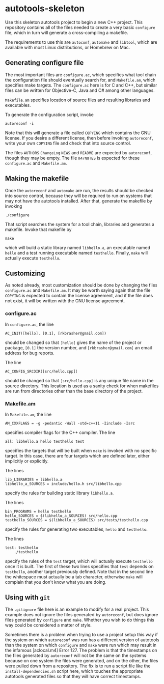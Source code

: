 autotools-skeleton
==================

Use this skeleton autotools project to begin a new C++ project. This repository contains all of the files needed to create a very basic `configure` file, which in turn will generate a cross-compiling a makefile.

The requirements to use this are `autoconf`, `automake` and `libtool`, which are available with most Linux distributions, or Homebrew on Mac.

## Generating configure file

The most important files are `configure.ac`, which specifies what tool chain the configuration file should eventually search for, and `Makefile.am`, which specifies make targets. The `configure.ac` here is for C and C++, but similar files can be written for Objective-C, Java and C# among other languages.

`Makefile.am` specifies location of source files and resulting libraries and executables.

To generate the configuration script, invoke

	autoreconf -i
	
Note that this will generate a file called `COPYING` which contains the GNU license. If you desire a different license, then before invoking `autoreconf`, write your own `COPYING` file and check that into source control.

The files `AUTHORS` `ChangeLog` `NEWS` and `README` are expected by `autoreconf`, though they may be empty. The file `m4/NOTES` is expected for these `configure.ac` and `Makefile.am`.

## Making the makefile

Once the `autoreconf` and `automake` are run, the results should be checked into source control, because they will be required to run on systems that may not have the autotools installed. After that, generate the makefile by invoking

	./configure
	
That script searches the system for a tool chain, libraries and generates a makefile. Invoke that makefile by

	make
	
which will build a static library named `libhello.a`, an executable named `hello` and a test running executable named `testhello`. Finally, `make` will actually execute `testhello`.

## Customizing 

As noted already, most customization should be done by changing the files `configure.ac` and `Makefile.am`. It may be worth saying again that the file `COPYING` is expected to contain the license agreement, and if the file does not exist, it will be written with the GNU license agreement.

### configure.ac

In `configure.ac`, the line

	AC_INIT([hello], [0.1], [rkbrasher@gmail.com])

should be changed so that `[hello]` gives the name of the project or package, `[0.1]` the version number, and `[rkbrasher@gmail.com]` an email address for bug reports.

The line

	AC_CONFIG_SRCDIR([src/hello.cpp])

should be changed so that `[src/hello.cpp]` is any unique file name in the source directory. This location is used as a sanity check for when makefiles are run from directories other than the base directory of the project.

### Makefile.am

In `Makefile.am`, the line

	AM_CXXFLAGS = -g -pedantic -Wall -std=c++11 -Iinclude -Isrc

specifies compiler flags for the C++ compiler. The line 

	all: libhello.a hello testhello test

specifies the targets that will be built when `make` is invoked with no specific target. In this case, there are four targets which are defined later, either implicitly or explicitly.

The lines

	lib_LIBRARIES = libhello.a
	libhello_a_SOURCES = include/hello.h src/libhello.cpp

specify the rules for building static library `libhello.a`.

The lines

	bin_PROGRAMS = hello testhello
	hello_SOURCES = $(libhello_a_SOURCES) src/hello.cpp
	testhello_SOURCES = $(libhello_a_SOURCES) src/tests/testhello.cpp

specify the rules for generating two executables, `hello` and `testhello`.

The lines 

	test: testhello
		./testhello

specify the rules of the `test` target, which will actually execute `testhello` once it is built. The first of these two lines specifies that `test` depends on `testhello`, another target previously defined. Note that in the second line the whitespace must actually be a tab character, otherwise `make` will complain that you don't know what you are doing.

## Using with `git`

The `.gitignore` file here is an example to modify for a real project. This example does not ignore the files generated by `autoreconf`, but does ignore files generated by `configure` and `make`. Whether you wish to do things this way could be considered a matter of style.

Sometimes there is a problem when trying to use a project setup this way if the system on which `autoreconf` was run has a different version of autotools than the system on which `configure` and `make` were run which may result in the infamous  [aclocal.m4] Error 127. The problem is that the timestamps on the files generated by `autoreconf` will not be the same on the systems because on one system the files were generated, and on the other, the files were pulled down from a repository. The fix is to run a script file like the `install-dependencies.sh` script here, which touches the appropriate autotools generated files so that they will have correct timestamps. 
